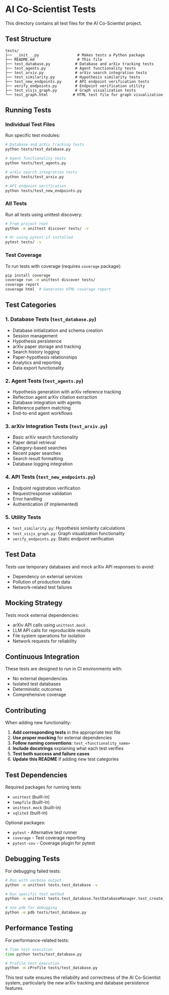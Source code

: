 # AI Co-Scientist Tests

This directory contains all test files for the AI Co-Scientist project.

## Test Structure

```
tests/
├── __init__.py                 # Makes tests a Python package
├── README.md                   # This file
├── test_database.py           # Database and arXiv tracking tests
├── test_agents.py             # Agent functionality tests
├── test_arxiv.py              # arXiv search integration tests
├── test_similarity.py         # Hypothesis similarity tests
├── test_new_endpoints.py      # API endpoint verification tests
├── verify_endpoints.py        # Endpoint verification utility
├── test_visjs_graph.py        # Graph visualization tests
└── test_graph.html           # HTML test file for graph visualization
```

## Running Tests

### Individual Test Files

Run specific test modules:

```bash
# Database and arXiv tracking tests
python tests/test_database.py

# Agent functionality tests  
python tests/test_agents.py

# arXiv search integration tests
python tests/test_arxiv.py

# API endpoint verification
python tests/test_new_endpoints.py
```

### All Tests

Run all tests using unittest discovery:

```bash
# From project root
python -m unittest discover tests/ -v

# Or using pytest if installed
pytest tests/ -v
```

### Test Coverage

To run tests with coverage (requires `coverage` package):

```bash
pip install coverage
coverage run -m unittest discover tests/
coverage report
coverage html  # Generates HTML coverage report
```

## Test Categories

### 1. Database Tests (`test_database.py`)
- Database initialization and schema creation
- Session management
- Hypothesis persistence
- arXiv paper storage and tracking
- Search history logging
- Paper-hypothesis relationships
- Analytics and reporting
- Data export functionality

### 2. Agent Tests (`test_agents.py`)
- Hypothesis generation with arXiv reference tracking
- Reflection agent arXiv citation extraction
- Database integration with agents
- Reference pattern matching
- End-to-end agent workflows

### 3. arXiv Integration Tests (`test_arxiv.py`)
- Basic arXiv search functionality
- Paper detail retrieval
- Category-based searches
- Recent paper searches
- Search result formatting
- Database logging integration

### 4. API Tests (`test_new_endpoints.py`)
- Endpoint registration verification
- Request/response validation
- Error handling
- Authentication (if implemented)

### 5. Utility Tests
- `test_similarity.py`: Hypothesis similarity calculations
- `test_visjs_graph.py`: Graph visualization functionality
- `verify_endpoints.py`: Static endpoint verification

## Test Data

Tests use temporary databases and mock arXiv API responses to avoid:
- Dependency on external services
- Pollution of production data
- Network-related test failures

## Mocking Strategy

Tests mock external dependencies:
- arXiv API calls using `unittest.mock`
- LLM API calls for reproducible results
- File system operations for isolation
- Network requests for reliability

## Continuous Integration

These tests are designed to run in CI environments with:
- No external dependencies
- Isolated test databases
- Deterministic outcomes
- Comprehensive coverage

## Contributing

When adding new functionality:

1. **Add corresponding tests** in the appropriate test file
2. **Use proper mocking** for external dependencies
3. **Follow naming conventions**: `test_<functionality_name>`
4. **Include docstrings** explaining what each test verifies
5. **Test both success and failure cases**
6. **Update this README** if adding new test categories

## Test Dependencies

Required packages for running tests:
- `unittest` (built-in)
- `tempfile` (built-in) 
- `unittest.mock` (built-in)
- `sqlite3` (built-in)

Optional packages:
- `pytest` - Alternative test runner
- `coverage` - Test coverage reporting
- `pytest-cov` - Coverage plugin for pytest

## Debugging Tests

For debugging failed tests:

```bash
# Run with verbose output
python -m unittest tests.test_database -v

# Run specific test method
python -m unittest tests.test_database.TestDatabaseManager.test_create_session -v

# Use pdb for debugging
python -m pdb tests/test_database.py
```

## Performance Testing

For performance-related tests:

```bash
# Time test execution
time python tests/test_database.py

# Profile test execution
python -m cProfile tests/test_database.py
```

This test suite ensures the reliability and correctness of the AI Co-Scientist system, particularly the new arXiv tracking and database persistence features.